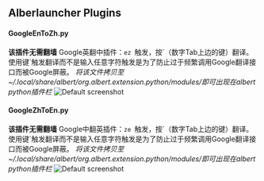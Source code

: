 ## Alberlauncher Plugins

#### GoogleEnToZh.py
**该插件无需翻墙**
Google英翻中插件：`ez `触发，按\`（数字Tab上边的键）翻译。使用键\`触发翻译而不是输入任意字符触发是为了防止过于频繁调用Google翻译接口而被Google屏蔽。
*将该文件拷贝至~/.local/share/albert/org.albert.extension.python/modules/即可出现在albert python插件栏*
![Default screenshot](https://github.com/GitSquared/edex-ui/raw/master/media/screenshot_default.png)

#### GoogleZhToEn.py
**该插件无需翻墙**
Google中翻英插件：`ze `触发，按\`（数字Tab上边的键）翻译。使用键\`触发翻译而不是输入任意字符触发是为了防止过于频繁调用Google翻译接口而被Google屏蔽。
*将该文件拷贝至~/.local/share/albert/org.albert.extension.python/modules/即可出现在albert python插件栏*
![Default screenshot](https://github.com/GitSquared/edex-ui/raw/master/media/screenshot_default.png)



